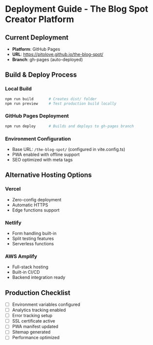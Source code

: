 # Deployment Guide - The Blog Spot Creator Platform

## Current Deployment

- **Platform**: GitHub Pages
- **URL**: https://pitolove.github.io/the-blog-spot/
- **Branch**: gh-pages (auto-deployed)

## Build & Deploy Process

### Local Build

```bash
npm run build       # Creates dist/ folder
npm run preview     # Test production build locally
```

### GitHub Pages Deployment

```bash
npm run deploy      # Builds and deploys to gh-pages branch
```

### Environment Configuration

- Base URL: `/the-blog-spot/` (configured in vite.config.ts)
- PWA enabled with offline support
- SEO optimized with meta tags

## Alternative Hosting Options

### Vercel

- Zero-config deployment
- Automatic HTTPS
- Edge functions support

### Netlify

- Form handling built-in
- Split testing features
- Serverless functions

### AWS Amplify

- Full-stack hosting
- Built-in CI/CD
- Backend integration ready

## Production Checklist

- [ ] Environment variables configured
- [ ] Analytics tracking enabled
- [ ] Error tracking setup
- [ ] SSL certificate active
- [ ] PWA manifest updated
- [ ] Sitemap generated
- [ ] Performance optimized
